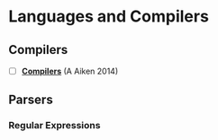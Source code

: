 # Languages and Compilers

## Compilers

- [ ] [**Compilers**](http://openclassroom.stanford.edu/MainFolder/CoursePage.php?course=Compilers) (A Aiken 2014)

## Parsers


### Regular Expressions

